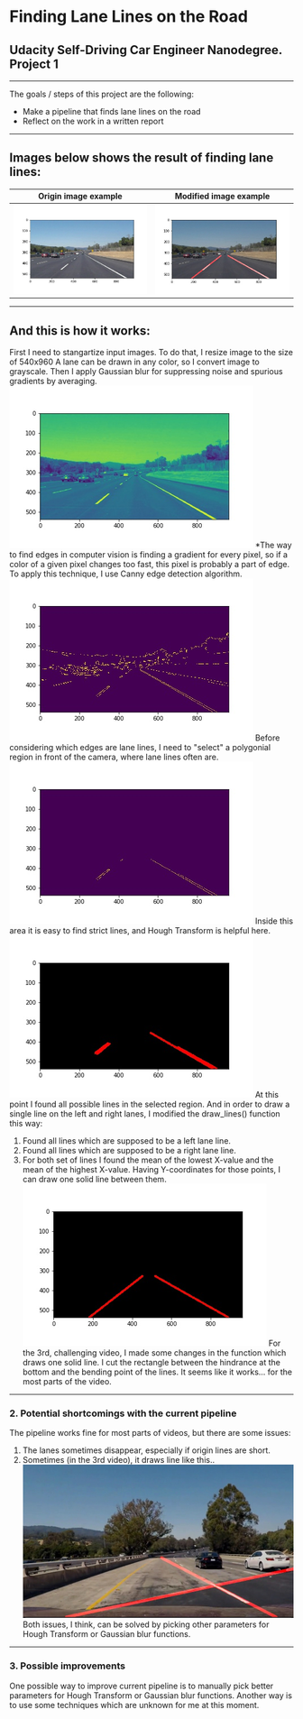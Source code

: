 # **Finding Lane Lines on the Road** 

## Udacity Self-Driving Car Engineer Nanodegree. Project 1

---

The goals / steps of this project are the following:
* Make a pipeline that finds lane lines on the road
* Reflect on the work in a written report

---
## Images below shows the result of finding lane lines:




Origin image example | Modified image example
------------ | -------------
![Origin image example](/examples/solidWhiteCurve.jpg) | ![Modified image example](/examples/solidWhiteCurve_final.jpg)

---
## And this is how it works:

First I need to stangartize input images. To do that, I resize image to the size of 540x960
A lane can be drawn in any color, so I convert image to grayscale. Then I apply Gaussian blur for suppressing noise and spurious gradients by averaging. 
![Origin image example](/examples/solidWhiteCurve_gray.jpg)
*The way to find edges in computer vision is finding a gradient for every pixel, so if a color of a given pixel changes too fast, this pixel is probably a part of edge. To apply this technique, I use Canny edge detection algorithm. 
![Origin image example](/examples/solidWhiteCurve_canny.jpg)
Before considering which edges are lane lines, I need to "select" a polygonial region in front of the camera, where lane lines often are. 
![Origin image example](/examples/solidWhiteCurve_masked.jpg)
Inside this area it is easy to find strict lines, and Hough Transform is helpful here. 
![Origin image example](/examples/solidWhiteCurve_lines.jpg)
At this point I found all possible lines in the selected region. And in order to draw a single line on the left and right lanes, I modified the draw_lines() function this way:
1. Found all lines which are supposed to be a left lane line. 
2. Found all lines which are supposed to be a right lane line. 
3. For both set of lines I found the mean of the lowest X-value and the mean of the highest X-value. Having Y-coordinates for those points, I can draw one solid line between them.
![Origin image example](/examples/solidWhiteCurve_final_lines.jpg)
For the 3rd, challenging video, I made some changes in the function which draws one solid line. I cut the rectangle between the hindrance at the bottom and the bending point of the lines. It seems like it works... for the most parts of the video.
---

### 2. Potential shortcomings with the current pipeline

The pipeline works fine for most parts of videos, but there are some issues:
1. The lanes sometimes disappear, especially if origin lines are short. 
2. Sometimes (in the 3rd video), it draws line like this.. 
![Origin image example](/examples/bad_line.jpg)
Both issues, I think, can be solved by picking other parameters for Hough Transform or Gaussian blur functions. 
---

### 3. Possible improvements 

One possible way to improve current pipeline is to manually pick better parameters for Hough Transform or Gaussian blur functions. 
Another way is to use some techniques which are unknown for me at this moment. 
